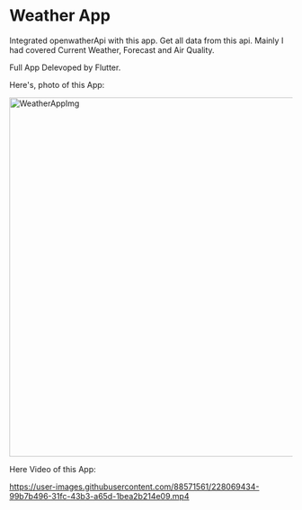 # Weather App

Integrated openwatherApi with this app. Get all data from this api.
Mainly I had covered Current Weather, Forecast and Air Quality.

Full App Delevoped by Flutter.

Here's, photo of this App:

<img width="640" alt="WeatherAppImg" src="https://user-images.githubusercontent.com/88571561/229536473-e7fce877-b12f-4426-b439-6dbeb2f3e9bc.png">


Here Video of this App:

https://user-images.githubusercontent.com/88571561/228069434-99b7b496-31fc-43b3-a65d-1bea2b214e09.mp4





